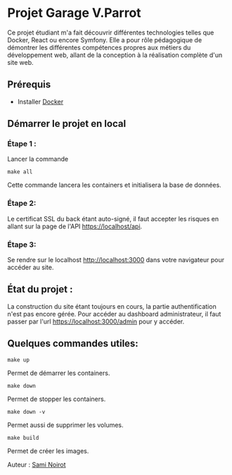 # Projet Garage V.Parrot
Ce projet étudiant m'a fait découvrir différentes technologies telles que Docker, React ou encore Symfony. Elle a pour rôle pédagogique de démontrer les différentes compétences propres aux métiers du développement web, allant de la conception à la réalisation complète d'un site web.

## Prérequis

- Installer [Docker](https://docs.docker.com/get-docker/)

## Démarrer le projet en local

### Étape 1 :
Lancer la commande
```
make all
```
Cette commande lancera les containers et initialisera la base de données.

### Étape 2:

Le certificat SSL du back étant auto-signé, il faut accepter les risques en allant sur la page de l'API [https://localhost/api](https://localhost/api).

### Étape 3:

Se rendre sur le localhost [http://localhost:3000](http://localhost:3000) dans votre navigateur pour accéder au site.

## État du projet :

La construction du site étant toujours en cours, la partie authentification n'est pas encore gérée. Pour accéder au dashboard administrateur, il faut passer par l'url [https://localhost:3000/admin](http:s//localhost:3000/admin) pour y accéder.

## Quelques commandes utiles:
```
make up
```
Permet de démarrer les containers.
```
make down
```
Permet de stopper les containers.
```
make down -v
```
Permet aussi de supprimer les volumes.
```
make build
```
Permet de créer les images.

Auteur : [Sami Noirot](https://github.com/MyNameIsNoobody)